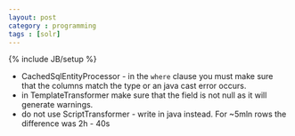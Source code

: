 ```yaml
---
layout: post
category : programming
tags : [solr]
---
```

{% include JB/setup %}


- CachedSqlEntityProcessor - in the `where` clause you must make sure that the columns match the type or an java cast error occurs.
- in TemplateTransformer make sure that the field is not null as it will generate warnings.
- do not use ScriptTransformer - write in java instead. For ~5mln rows the difference was 2h - 40s

